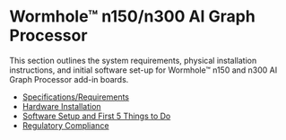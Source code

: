 # Wormhole™ n150/n300 AI Graph Processor

This section outlines the system requirements, physical installation instructions, and initial software set-up for Wormhole™ n150 and n300 AI Graph Processor add-in boards.

- [Specifications/Requirements](./specifications.md)
- [Hardware Installation](./installation.md)
- [Software Setup and First 5 Things to Do](./softwaresetup.md)
- [Regulatory Compliance](./compliance.md)